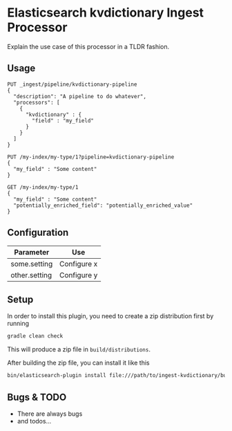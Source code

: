 # Elasticsearch kvdictionary Ingest Processor

Explain the use case of this processor in a TLDR fashion.

## Usage


```
PUT _ingest/pipeline/kvdictionary-pipeline
{
  "description": "A pipeline to do whatever",
  "processors": [
    {
      "kvdictionary" : {
        "field" : "my_field"
      }
    }
  ]
}

PUT /my-index/my-type/1?pipeline=kvdictionary-pipeline
{
  "my_field" : "Some content"
}

GET /my-index/my-type/1
{
  "my_field" : "Some content"
  "potentially_enriched_field": "potentially_enriched_value"
}
```

## Configuration

| Parameter | Use |
| --- | --- |
| some.setting   | Configure x |
| other.setting  | Configure y |

## Setup

In order to install this plugin, you need to create a zip distribution first by running

```bash
gradle clean check
```

This will produce a zip file in `build/distributions`.

After building the zip file, you can install it like this

```bash
bin/elasticsearch-plugin install file:///path/to/ingest-kvdictionary/build/distribution/ingest-kvdictionary-0.0.1-SNAPSHOT.zip
```

## Bugs & TODO

* There are always bugs
* and todos...

